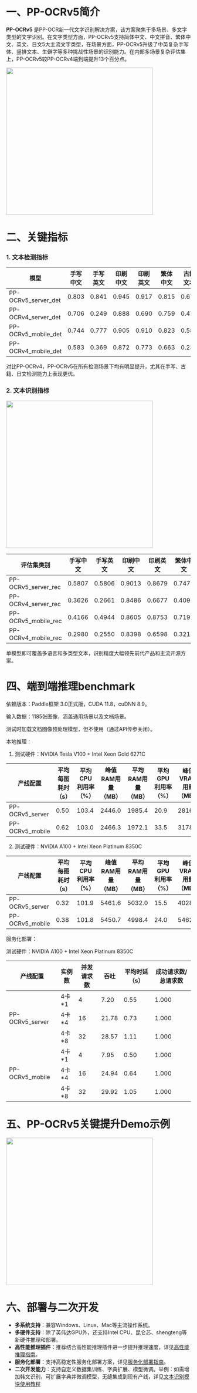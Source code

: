 # 一、PP-OCRv5简介
**PP-OCRv5** 是PP-OCR新一代文字识别解决方案，该方案聚焦于多场景、多文字类型的文字识别。在文字类型方面，PP-OCRv5支持简体中文、中文拼音、繁体中文、英文、日文5大主流文字类型，在场景方面，PP-OCRv5升级了中英复杂手写体、竖排文本、生僻字等多种挑战性场景的识别能力。在内部多场景复杂评估集上，PP-OCRv5较PP-OCRv4端到端提升13个百分点。

<img src="https://raw.githubusercontent.com/cuicheng01/PaddleX_doc_images/refs/heads/main/images/paddleocr/PP-OCRv5/algorithm_ppocrv5.png" width="400"/>



# 二、关键指标
### 1. 文本检测指标
<table>
  <thead>
    <tr>
      <th>模型</th>
      <th>手写中文</th>
      <th>手写英文</th>
      <th>印刷中文</th>
      <th>印刷英文</th>
      <th>繁体中文</th>
      <th>古籍文本</th>
      <th>日文</th>
      <th>通用场景</th>
      <th>拼音</th>
      <th>旋转</th>
      <th>扭曲</th>
      <th>艺术字</th>
      <th>平均</th>
    </tr>
  </thead>
  <tbody>
    <tr>
      <td>PP-OCRv5_server_det</td>
      <td>0.803</td>
      <td>0.841</td>
      <td>0.945</td>
      <td>0.917</td>
      <td>0.815</td>
      <td>0.676</td>
      <td>0.772</td>
      <td>0.797</td>
      <td>0.671</td>
      <td>0.8</td>
      <td>0.876</td>
      <td>0.673</td>
      <td>0.827</td>
    </tr>
    <tr>
      <td>PP-OCRv4_server_det</td>
      <td>0.706</td>
      <td>0.249</td>
      <td>0.888</td>
      <td>0.690</td>
      <td>0.759</td>
      <td>0.473</td>
      <td>0.685</td>
      <td>0.715</td>
      <td>0.542</td>
      <td>0.366</td>
      <td>0.775</td>
      <td>0.583</td>
      <td>0.662</td>
    </tr>
    <tr>
      <td>PP-OCRv5_mobile_det</td>
      <td>0.744</td>
      <td>0.777</td>
      <td>0.905</td>
      <td>0.910</td>
      <td>0.823</td>
      <td>0.581</td>
      <td>0.727</td>
      <td>0.721</td>
      <td>0.575</td>
      <td>0.647</td>
      <td>0.827</td>
      <td>0.525</td>
      <td>0.770</td>
    </tr>
    <tr>
      <td>PP-OCRv4_mobile_det</td>
      <td>0.583</td>
      <td>0.369</td>
      <td>0.872</td>
      <td>0.773</td>
      <td>0.663</td>
      <td>0.231</td>
      <td>0.634</td>
      <td>0.710</td>
      <td>0.430</td>
      <td>0.299</td>
      <td>0.715</td>
      <td>0.549</td>
      <td>0.624</td>
    </tr>
  </tbody>
</table>

对比PP-OCRv4，PP-OCRv5在所有检测场景下均有明显提升，尤其在手写、古籍、日文检测能力上表现更优。

### 2. 文本识别指标

<img src="https://raw.githubusercontent.com/cuicheng01/PaddleX_doc_images/refs/heads/main/images/paddleocr/PP-OCRv5/ocrv5_rec_acc.png" width="400"/>

<table>
  <thead>
    <tr>
      <th>评估集类别</th>
      <th>手写中文</th>
      <th>手写英文</th>
      <th>印刷中文</th>
      <th>印刷英文</th>
      <th>繁体中文</th>
      <th>古籍文本</th>
      <th>日文</th>
      <th>易混淆字符</th>
      <th>通用场景</th>
      <th>拼音</th>
      <th>竖直文本</th>
      <th>艺术字</th>
      <th>加权平均</th>
    </tr>
  </thead>
  <tbody>
    <tr>
      <td>PP-OCRv5_server_rec</td>
      <td>0.5807</td>
      <td>0.5806</td>
      <td>0.9013</td>
      <td>0.8679</td>
      <td>0.7472</td>
      <td>0.6039</td>
      <td>0.7372</td>
      <td>0.5946</td>
      <td>0.8384</td>
      <td>0.7435</td>
      <td>0.9314</td>
      <td>0.6397</td>
      <td>0.8401</td>
    </tr>
    <tr>
      <td>PP-OCRv4_server_rec</td>
      <td>0.3626</td>
      <td>0.2661</td>
      <td>0.8486</td>
      <td>0.6677</td>
      <td>0.4097</td>
      <td>0.3080</td>
      <td>0.4623</td>
      <td>0.5028</td>
      <td>0.8362</td>
      <td>0.2694</td>
      <td>0.5455</td>
      <td>0.5892</td>
      <td>0.5735</td>
    </tr>
    <tr>
      <td>PP-OCRv5_mobile_rec</td>
      <td>0.4166</td>
      <td>0.4944</td>
      <td>0.8605</td>
      <td>0.8753</td>
      <td>0.7199</td>
      <td>0.5786</td>
      <td>0.7577</td>
      <td>0.5570</td>
      <td>0.7703</td>
      <td>0.7248</td>
      <td>0.8089</td>
      <td>0.5398</td>
      <td>0.8015</td>
    </tr>
    <tr>
      <td>PP-OCRv4_mobile_rec</td>
      <td>0.2980</td>
      <td>0.2550</td>
      <td>0.8398</td>
      <td>0.6598</td>
      <td>0.3218</td>
      <td>0.2593</td>
      <td>0.4724</td>
      <td>0.4599</td>
      <td>0.8106</td>
      <td>0.2593</td>
      <td>0.5924</td>
      <td>0.5555</td>
      <td>0.5301</td>
    </tr>
  </tbody>
</table>

单模型即可覆盖多语言和多类型文本，识别精度大幅领先前代产品和主流开源方案。


# 四、端到端推理benchmark
依赖版本：Paddle框架 3.0正式版，CUDA 11.8，cuDNN 8.9。

输入数据：1185张图像，涵盖通用场景以及文档场景。

测试时加载文档图像预处理模型，但不使用（通过API传参关闭）。

本地推理：

1. 测试硬件：NVIDIA Tesla V100 + Intel Xeon Gold 6271C

<table>
  <thead>
    <tr>
      <th>产线配置</th>
      <th>平均每图耗时（s）</th>
      <th>平均CPU利用率（%）</th>
      <th>峰值RAM用量（MB）</th>
      <th>平均RAM用量（MB）</th>
      <th>平均GPU利用率（%）</th>
      <th>峰值VRAM用量（MB）</th>
      <th>平均VRAM用量（MB）</th>
    </tr>
  </thead>
  <tbody>
    <tr>
      <td>PP-OCRv5_server</td>
      <td>0.50</td>
      <td>103.4</td>
      <td>2446.0</td>
      <td>1985.4</td>
      <td>20.9</td>
      <td>2816.0</td>
      <td>2668.6</td>
    </tr>
    <tr>
      <td>PP-OCRv5_mobile</td>
      <td>0.62</td>
      <td>103.0</td>
      <td>2466.3</td>
      <td>1972.1</td>
      <td>33.5</td>
      <td>3178.0</td>
      <td>2978.0</td>
    </tr>
  </tbody>
</table>

2. 测试硬件：NVIDIA A100 + Intel Xeon Platinum 8350C

<table>
  <thead>
    <tr>
      <th>产线配置</th>
      <th>平均每图耗时（s）</th>
      <th>平均CPU利用率（%）</th>
      <th>峰值RAM用量（MB）</th>
      <th>平均RAM用量（MB）</th>
      <th>平均GPU利用率（%）</th>
      <th>峰值VRAM用量（MB）</th>
      <th>平均VRAM用量（MB）</th>
    </tr>
  </thead>
  <tbody>
    <tr>
      <td>PP-OCRv5_server</td>
      <td>0.32</td>
      <td>101.9</td>
      <td>5461.6</td>
      <td>5032.0</td>
      <td>15.5</td>
      <td>4028.0</td>
      <td>3877.1</td>
    </tr>
    <tr>
      <td>PP-OCRv5_mobile</td>
      <td>0.38</td>
      <td>101.8</td>
      <td>5450.7</td>
      <td>4998.4</td>
      <td>24.0</td>
      <td>5462.0</td>
      <td>5172.8</td>
    </tr>
  </tbody>
</table>

服务化部署：

测试硬件：NVIDIA A100 + Intel Xeon Platinum 8350C

<table>
  <thead>
    <tr>
      <th>产线配置</th>
      <th>实例数</th>
      <th>并发请求数</th>
      <th>吞吐</th>
      <th>平均时延（s）</th>
      <th>成功请求数/总请求数</th>
    </tr>
  </thead>
  <tbody>
    <tr>
      <td rowspan="3">PP-OCRv5_server</td>
      <td>4卡*1</td>
      <td>4</td>
      <td>7.20</td>
      <td>0.55</td>
      <td>1.000</td>
    </tr>
    <tr>
      <td>4卡*4</td>
      <td>16</td>
      <td>21.78</td>
      <td>0.73</td>
      <td>1.000</td>
    </tr>
    <tr>
      <td>4卡*8</td>
      <td>32</td>
      <td>28.57</td>
      <td>1.11</td>
      <td>1.000</td>
    </tr>
    <tr>
      <td rowspan="3">PP-OCRv5_mobile</td>
      <td>4卡*1</td>
      <td>4</td>
      <td>7.95</td>
      <td>0.50</td>
      <td>1.000</td>
    </tr>
    <tr>
      <td>4卡*4</td>
      <td>16</td>
      <td>24.94</td>
      <td>0.64</td>
      <td>1.000</td>
    </tr>
    <tr>
      <td>4卡*8</td>
      <td>32</td>
      <td>29.92</td>
      <td>1.05</td>
      <td>1.000</td>
    </tr>
  </tbody>
</table>

# 五、PP-OCRv5关键提升Demo示例

<img src="https://raw.githubusercontent.com/cuicheng01/PaddleX_doc_images/refs/heads/main/images/paddleocr/PP-OCRv5/ocrv5_demo.gif" width="400"/>

# 六、部署与二次开发
* **多系统支持**：兼容Windows、Linux、Mac等主流操作系统。
* **多硬件支持**：除了英伟达GPU外，还支持Intel CPU、昆仑芯、shengteng等新硬件推理和部署。
* **高性能推理插件**：推荐结合高性能推理插件进一步提升推理速度，详见[高性能推理指南](../../deployment/high_performance_inference.md)。
* **服务化部署**：支持高稳定性服务化部署方案，详见[服务化部署指南](../../deployment/serving.md)。
* **二次开发能力**：支持自定义数据集训练、字典扩展、模型微调。举例：如需增加韩文识别，可扩展字典并微调模型，无缝集成到现有产线，详见[文本识别模块使用教程](../../module_usage/text_recognition.md)
